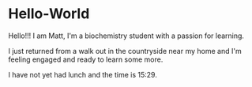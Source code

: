 # Hello-World

Hello!!!
I am Matt, I'm a biochemistry student with a passion for learning.

I just returned from a walk out in the countryside near my home and I'm feeling engaged and ready to learn some more.

I have not yet had lunch and the time is 15:29.

